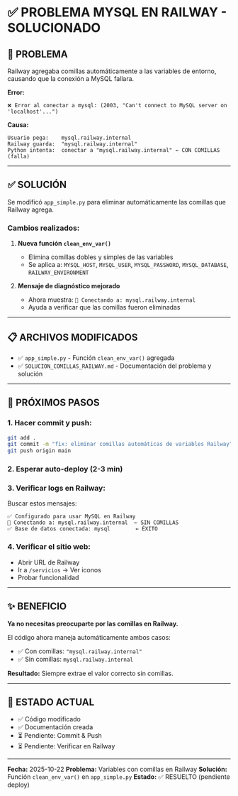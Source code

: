 # ✅ PROBLEMA MYSQL EN RAILWAY - SOLUCIONADO

## 🎯 PROBLEMA

Railway agregaba comillas automáticamente a las variables de entorno, causando que la conexión a MySQL fallara.

**Error:**
```
❌ Error al conectar a mysql: (2003, "Can't connect to MySQL server on 'localhost'...")
```

**Causa:**
```
Usuario pega:    mysql.railway.internal
Railway guarda:  "mysql.railway.internal"
Python intenta:  conectar a "mysql.railway.internal" ← CON COMILLAS (falla)
```

---

## ✅ SOLUCIÓN

Se modificó `app_simple.py` para eliminar automáticamente las comillas que Railway agrega.

### Cambios realizados:

1. **Nueva función `clean_env_var()`**
   - Elimina comillas dobles y simples de las variables
   - Se aplica a: `MYSQL_HOST`, `MYSQL_USER`, `MYSQL_PASSWORD`, `MYSQL_DATABASE`, `RAILWAY_ENVIRONMENT`

2. **Mensaje de diagnóstico mejorado**
   - Ahora muestra: `🔌 Conectando a: mysql.railway.internal`
   - Ayuda a verificar que las comillas fueron eliminadas

---

## 📋 ARCHIVOS MODIFICADOS

- ✅ `app_simple.py` - Función `clean_env_var()` agregada
- ✅ `SOLUCION_COMILLAS_RAILWAY.md` - Documentación del problema y solución

---

## 🚀 PRÓXIMOS PASOS

### 1. Hacer commit y push:
```bash
git add .
git commit -m "fix: eliminar comillas automáticas de variables Railway"
git push origin main
```

### 2. Esperar auto-deploy (2-3 min)

### 3. Verificar logs en Railway:
Buscar estos mensajes:
```
✅ Configurado para usar MySQL en Railway
🔌 Conectando a: mysql.railway.internal  ← SIN COMILLAS
✅ Base de datos conectada: mysql        ← ÉXITO
```

### 4. Verificar el sitio web:
- Abrir URL de Railway
- Ir a `/servicios` → Ver iconos
- Probar funcionalidad

---

## ✨ BENEFICIO

**Ya no necesitas preocuparte por las comillas en Railway.**

El código ahora maneja automáticamente ambos casos:
- ✅ Con comillas: `"mysql.railway.internal"`
- ✅ Sin comillas: `mysql.railway.internal`

**Resultado:** Siempre extrae el valor correcto sin comillas.

---

## 📌 ESTADO ACTUAL

- ✅ Código modificado
- ✅ Documentación creada
- ⏳ Pendiente: Commit & Push
- ⏳ Pendiente: Verificar en Railway

---

**Fecha:** 2025-10-22
**Problema:** Variables con comillas en Railway
**Solución:** Función `clean_env_var()` en `app_simple.py`
**Estado:** ✅ RESUELTO (pendiente deploy)








